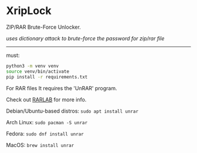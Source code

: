 # XripLock
ZIP/RAR Brute-Force Unlocker.

*uses dictionary attack to brute-force the password for zip/rar file*

---

must:
```bash
python3 -m venv venv
source venv/bin/activate
pip install -r requirements.txt
```

For RAR files It requires the 'UnRAR' program.

Check out [RARLAB](https://www.rarlab.com/rar_add.htm) for more info.

  Debian/Ubuntu-based distros:
  `sudo apt install unrar`

  Arch Linux:
    `sudo pacman -S unrar`

  Fedora:
    `sudo dnf install unrar`

MacOS:
  `brew install unrar`
